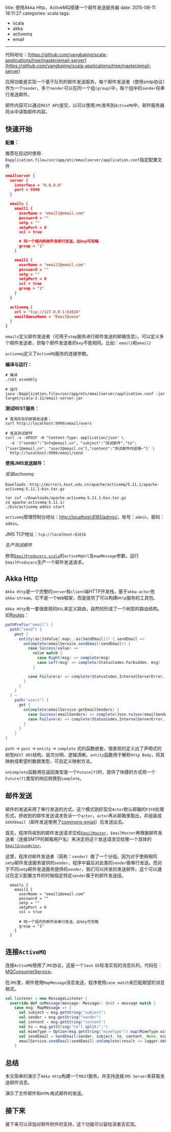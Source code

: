 title: 使用Akka Http，ActiveMQ搭建一个邮件发送服务器
date: 2015-08-11 18:11:27
categories: scala
tags:
- scala
- akka
- activemq
- email
---

代码地址：[https://github.com/yangbajing/scala-applications/tree/master/email-server](https://github.com/yangbajing/scala-applications/tree/master/email-server)

应用功能是实现一个基于队列的邮件发送服务，每个邮件发送者（使用smtp协议）作为一个`sender`。多个`sender`可以在同一个组`(group)`中，每个组中的`sender`将串行发送邮件。

邮件内容可以通过`REST API`提交，以可以使用`JMS`发布到`ActiveMQ`中，邮件服务器将从中读取邮件内容。


## 快速开始

**配置：**

推荐在启动时使用`-Dapplication.file=/usr/app/etc/emailserver/application.conf`指定配置文件

```json
emailserver {
  server {
    interface = "0.0.0.0"
    port = 9999
  }

  emails {
    email1 {
      userName = "email1@email.com"
      password = ""
      smtp = ""
      smtpPort = 0
      ssl = true

      # 同一个组内的邮件会串行发送，此key可忽略
      group = "1"
    }

    email2 {
      userName = "email2@email.com"
      password = ""
      smtp = ""
      smtpPort = 0
      ssl = true
      group = "2"
    }
  }

  activemq {
    url = "tcp://127.0.0.1:61616"
    emailQueueName = "EmailQueue"
  }
}
```

`emails`定义邮件发送者（可用于`stmp`服务进行邮件发送的邮箱信息）。可以定义多个邮件发送者，但每个邮件发送者的`key`不能相同。比如：`email1`和`email2`

`activemq`定义了`ActiveMQ`服务的连接参数。

**编译与运行：**

```
# 编译
./sbt assembly

# 运行
java -Dapplication.file=/usr/app/etc/emailserver/application.conf -jar target/scala-2.11/email-server.jar
```

**测试REST服务：**

```
# 查询存在的邮箱发送者：
curl http://localhost:9999/email/users

# 发送测试邮件
curl -v -XPOST -H "Content-Type: application/json" \
  -d '{"sender":"Info@email.cn", "subject":"测试邮件","to":["user1@email.cn", "user2@email.cn"],"content":"测试邮件内容咯~"}' \
  http://localhost:9999/email/send
```

**使用JMS发送邮件：**

*安装activemq*

```
Downloads：http://mirrors.hust.edu.cn/apache/activemq/5.11.1/apache-activemq-5.11.1-bin.tar.gz

tar zxf ~/Downloads/apache-activemq-5.11.1-bin.tar.gz
cd apache-activemq-5.11.1/
./bin/activemq-admin start
```

`activemq`管理控制台地址：[http://localhost:8161/admin/](http://localhost:8161/admin/)，账号：`admin`，密码：`admin`。


JMS TCP地址：`tcp://localhost:61616`

*生产测试邮件*

修改[`EmailProducers.scala`](https://github.com/yangbajing/scala-applications/blob/master/email-server/src/main/scala/me/yangbajing/emailserver/demo/EmailProducers.scala)的`activeMqUrl`及`mapMessage`参数，运行`EmailProducers`生产一个邮件发送请求。


## Akka Http

`Akka Http`是一个完整的`server`和`client`端HTTP开发栈，基于`akka-actor`他`akka-stream`。它不是一个`WEB`框架，而是提供了可以构建`Http`服务的工具包。

`Akka Http`有一套很直观的`DSL`来定义路由，自然的形成了一个树型的路由结构。如[Routes](https://github.com/yangbajing/scala-applications/blob/master/email-server/src/main/scala/me/yangbajing/emailserver/route/Routes.scala)：

```scala
pathPrefix("email") {
  path("send") {
    post {
      entity(as[JsValue].map(_.as[SendEmail])) { sendEmail =>
        onComplete(emailService.sendEmail(sendEmail)) {
          case Success(value) =>
            value match {
              case Right(msg) => complete(msg)
              case Left(msg) => complete(StatusCodes.Forbidden, msg)
            }

          case Failure(e) => complete(StatusCodes.InternalServerError, "SendEmail an error occurred: " + e.getMessage)
        }
      }
    }
  } ~
    path("users") {
      get {
        onComplete(emailService.getEmailSenders) {
          case Success(emailSenders) => complete(Json.toJson(emailSenders))
          case Failure(e) => complete(StatusCodes.InternalServerError, "An error occurred: " + e.getMessage)
        }
      }
    }
}
```

`path` -> `post` -> `entity` -> `complete` 式的函数嵌套，很直观的定义出了声明式的树型`REST URI`结构，层次分明、逻辑清晰。`entity`函数用于解析`Http Body`，将其映射成希望的数据类型，可自定义映射方法。

`onComplete`函数用在返回类型是一个`Future[T]`时，提供了快捷的方式把一个`Future[T]`类型的响应转换到`complete`。


## 邮件发送

邮件的发送采用了串行发送的方式，这个模式刚好契合`Actor`默认邮箱的`FIFO`处理形式。把收到的邮件发送请求告诉一个`actor`，`actor`再从邮箱里取出，并组装成`XXXXEmail`（邮件发送使用了[commons-email](http://commons.apache.org/proper/commons-email/)）后发送出去。

首先，程序将收到的邮件发送请求交给[`EmailMaster`](https://github.com/yangbajing/scala-applications/blob/master/email-server/src/main/scala/me/yangbajing/emailserver/service/actors/EmailMaster.scala)，`EmailMaster`再根据邮件发送者（连接SMTP的邮箱用户名）来决定将这个发送请求交给哪一个具体的[`EmailGroupActor`](https://github.com/yangbajing/scala-applications/blob/master/email-server/src/main/scala/me/yangbajing/emailserver/service/actors/EmailGroupActor.scala)。

这里，程序对邮件发送者（简称：`sender`）做了一个分组。因为对于使用相同`smtp`邮件发送服务提供的`sender`，程序中最后对此类的`sender`做串行发送。而对于不同`smtp`邮件发送服务提供的`sender`，我们可以并发的发送邮件。这个可以通过在定义配置文件的时候指定特定`sender`属于的邮件发送组。

```HOCON
  emails {
    email1 {
      userName = "email1@email.com"
      password = ""
      smtp = ""
      smtpPort = 0
      ssl = true

      # 同一个组内的邮件会串行发送，此key可忽略
      group = "1"
    }
  }
```


## 连接`ActiveMQ`

连接`ActiveMQ`使用了`JMS`协议，这是一个`Java EE`标准实现的消息队列。代码在：[MQConsumerService](https://github.com/yangbajing/scala-applications/blob/master/email-server/src/main/scala/me/yangbajing/emailserver/service/MQConsumerService.scala)。

在`JMS`里，邮件使用`MapMessage`消息发送，程序使用`case match`来匹配期望的消息格式。

```scala
val listener = new MessageListener {
  override def onMessage(message: Message): Unit = message match {
    case msg: MapMessage => {
      val subject = msg.getString("subject")
      val sender = msg.getString("sender")
      val content = msg.getString("content")
      val to = msg.getString("to").split(";")
      val mimeType = Option(msg.getString("mimeType")).map(MimeType.withName).getOrElse(MimeType.Text)
      val sendEmail = SendEmail(sender, subject, to, content, None, mimeType)
      emailService.sendEmail(sendEmail).onComplete(result => logger.debug(result.toString))
    }

```


## 总结

本文简单的演示了`Akka Http`构建一个`REST`服务，并支持连接`JMS Server`来获取发送邮件消息。

演示了文件邮件和`HTML`格式邮件的发送。


## 接下来

接下来可以添加对邮件附件的支持，这个功能可以留给读者去实现。
